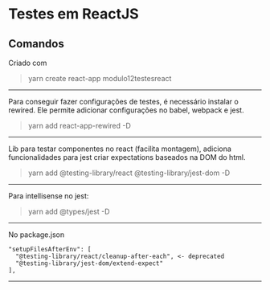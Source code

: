 # Testes em ReactJS

## Comandos

Criado com

> yarn create react-app modulo12testesreact

___

Para conseguir fazer configurações de testes, é necessário instalar o rewired. Ele permite adicionar configurações no babel, webpack e jest.

> yarn add react-app-rewired -D

___

Lib para testar componentes no react (facilita montagem), adiciona funcionalidades para jest criar expectations baseados na DOM do html.

> yarn add @testing-library/react @testing-library/jest-dom -D

___

Para intellisense no jest:

> yarn add @types/jest -D

___

No package.json

```console
"setupFilesAfterEnv": [
  "@testing-library/react/cleanup-after-each", <- deprecated
  "@testing-library/jest-dom/extend-expect"
],
```
___


